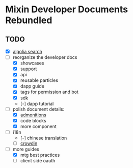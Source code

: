 # Mixin Developer Documents Rebundled

## TODO

- [x] [algolia search](https://docusaurus.io/docs/search)
- [ ] reorganize the developer docs
  - [x] showcases
  - [x] support
  - [x] api
  - [x] reusable particles
  - [x] dapp guide
  - [x] tags for permission and bot
  - [x] sdk
  - [-] dapp tutorial
- [ ] polish document details:
  - [x] [admonitions](https://docusaurus.io/docs/markdown-features/react)
  - [x] code blocks
  - [x] more component
- [ ] i18n
  - [-] chinese translation
  - [ ] [crowdin](https://docusaurus.io/docs/i18n/crowdin)
- [ ] more guides
  - [x] mtg best practices
  - [ ] client side oauth
